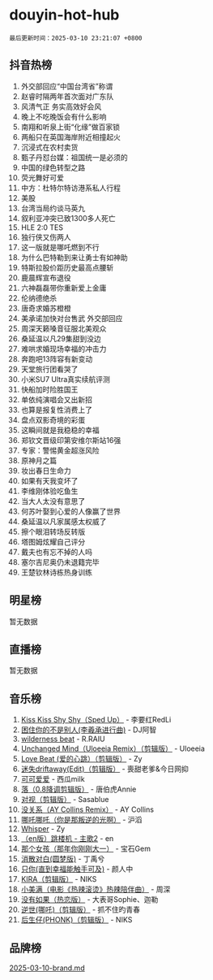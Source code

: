 # douyin-hot-hub

`最后更新时间：2025-03-10 23:21:07 +0800`

## 抖音热榜

1. 外交部回应“中国台湾省”称谓
1. 赵睿时隔两年首次面对广东队
1. 风清气正 务实高效好会风
1. 晚上不吃晚饭会有什么影响
1. 南翔和听泉上街“化缘”做百家锁
1. 两船只在英国海岸附近相撞起火
1. 沉浸式在农村卖货
1. 甄子丹怼台媒：祖国统一是必须的
1. 中国的绿色转型之路
1. 荧光舞好可爱
1. 中方：杜特尔特访港系私人行程
1. 美股
1. 台湾当局约谈马英九
1. 叙利亚冲突已致1300多人死亡
1. HLE 2:0 TES
1. 独行侠又伤两人
1. 这一版就是哪吒燃到不行
1. 为什么巴特勒到来让勇士有如神助
1. 特斯拉股价距历史最高点腰斩
1. 鹿晨辉宣布退役
1. 六神磊磊带你重新爱上金庸
1. 伦纳德绝杀
1. 唐奇求婚苏橙橙
1. 美承诺加快对台售武 外交部回应
1. 周深天籁嗓音征服北美观众
1. 桑延温以凡29集甜到没边
1. 难哄求婚现场幸福的冲击力
1. 奔跑吧13阵容有新变动
1. 天堂旅行团看哭了
1. 小米SU7 Ultra真实续航评测
1. 快船加时险胜国王
1. 单依纯演唱会又出新招
1. 也算是报复性消费上了
1. 盘点双影奇境的彩蛋
1. 这瞬间就是我稳稳的幸福
1. 郑钦文晋级印第安维尔斯站16强
1. 专家：警惕黄金超涨风险
1. 原神月之篇
1. 妆出春日生命力
1. 如果有天我变坏了
1. 李维刚体验吃鱼生
1. 当大人太没有意思了
1. 何苏叶娶到心爱的人像赢了世界
1. 桑延温以凡家属感太权威了
1. 擦个眼泪转场反转版
1. 塔图姆炫耀自己评分
1. 戴夫也有忘不掉的人吗
1. 塞尔吉尼奥仍未退籍完毕
1. 王楚钦林诗栋热身训练

## 明星榜

暂无数据

## 直播榜

暂无数据

## 音乐榜

1. [Kiss Kiss Shy Shy（Sped Up）](https://sf3-cdn-tos.douyinstatic.com/obj/tos-cn-ve-2774/oYpXDAeGgQK0zfPaji7iKUixpCXFGILeLGmvYA) - 李要红RedLi
1. [困住你的不是别人(李羲承进行曲)](https://sf3-cdn-tos.douyinstatic.com/obj/tos-cn-ve-2774/okWrrVL1iQGZbfHVeCPAe7IaerYfM2jEQi5mNI) - DJ阿智
1. [wilderness beat](https://sf6-cdn-tos.douyinstatic.com/obj/tos-cn-ve-2774/o0oBmODSFCpfFdLRGzAAFC2ah9AIMEQfAOueVE) - R.RAIU
1. [Unchanged Mind（Uloeeia Remix）（剪辑版）](https://sf3-cdn-tos.douyinstatic.com/obj/tos-cn-ve-2774/oIHYu1YfsziJqmggAqBsXOiiI2Y1QB6I61RsMW) - Uloeeia
1. [Love Beat  (爱的心跳）（剪辑版）](https://sf3-cdn-tos.douyinstatic.com/obj/tos-cn-ve-2774/oUlARwvEINIisZ9nCnKMZiYFGfCCYLtDADDBge) - Zy
1. [迷失driftaway(Edit)（剪辑版）](https://sf6-cdn-tos.douyinstatic.com/obj/tos-cn-ve-2774/ogaa1xGNeFO6FCaMgO8PzzAceEI4fBLDMi15H3) - 喪甜老爹&今日网抑
1. [可可爱爱](https://sf5-hl-cdn-tos.douyinstatic.com/obj/tos-cn-ve-2774/0deb1e75aea643b9927ba26aaafa29dd) - 西瓜milk
1. [落（0.8降调剪辑版）](https://sf3-cdn-tos.douyinstatic.com/obj/tos-cn-ve-2774/ociN0WUv3APijBYr6DUmAHmdkZ5MjM6gIF3iA) - 唐伯虎Annie
1. [对视（剪辑版）](https://sf3-cdn-tos.douyinstatic.com/obj/tos-cn-ve-2774/ogKtIhiB0WfAa18F9z3uWODMtZi2ysB1VuAIsQ) - Sasablue
1. [没关系（AY Collins Remix）](https://sf3-cdn-tos.douyinstatic.com/obj/tos-cn-ve-2774/oIBbI5Ghw4zdUCQMJrDEFaAQilZP3EIDSi7MW) - AY Collins
1. [哪吒哪吒（你是那叛逆的光啊）](https://sf3-cdn-tos.douyinstatic.com/obj/tos-cn-ve-2774/oUkQCgCDnBanFehFEFQDxCQntAOIfp9gyZYFVo) - 沪滔
1. [Whisper](https://sf3-cdn-tos.douyinstatic.com/obj/tos-cn-ve-2774/oEeYKDxIDCFuArkftgkGqCnG7xZtRC2rEMKBQi) - Zy
1. [（en版）跳楼机 - 主歌2](https://sf3-cdn-tos.douyinstatic.com/obj/tos-cn-ve-2774/oklN6GvgQ2L8DpPeaAGf1gPeyKzjXFwHIwoCZv) - en
1. [那个女孩（那年你刚刚大一）](https://sf3-cdn-tos.douyinstatic.com/obj/tos-cn-ve-2774/o4IZw7TlivwiBBBMA2rIgWrGNIrjFroh6bPqQ) - 宝石Gem
1. [消散对白(圆梦版)](https://sf3-cdn-tos.douyinstatic.com/obj/tos-cn-ve-2774/og4jB5I5IizzoZVAAAzWgBMAsMDWoArfwBOiFs) - 丁禹兮
1. [只你(直到幸福能触手可及)](https://sf6-cdn-tos.douyinstatic.com/obj/tos-cn-ve-2774/o0lBkRDzFTeaVSUz3ZZSCBVtZ5DIMQGfgmEAuE) - 颜人中
1. [KIRA（剪辑版）](https://sf3-cdn-tos.douyinstatic.com/obj/tos-cn-ve-2774/o0Bq3TvdHqOfzihWrHyABMociuMA3Inwsbx9Wi) - NIKS
1. [小美满（电影《热辣滚烫》热辣陪伴曲）](https://sf3-cdn-tos.douyinstatic.com/obj/tos-cn-ve-2774/o0GAn2lSgfZIDUgtevCGDQYnFg4CwnrBaxbTZL) - 周深
1. [没有如果（热恋版）](https://sf6-cdn-tos.douyinstatic.com/obj/tos-cn-ve-2774/o4iETqbxIThtCXlBeV0DfAhZsbCFGhagYupnMx) - 大表哥Sophie、迦勒
1. [逆世(哪吒)（剪辑版）](https://sf3-cdn-tos.douyinstatic.com/obj/tos-cn-ve-2774/oMIEZAfEogrLnzfDWMBiZKCWuXIUFLtRDsOFWs) - 抓不住旳青春
1. [后生仔(PHONK)（剪辑版）](https://sf3-cdn-tos.douyinstatic.com/obj/tos-cn-ve-2774/o0TzmfumdQAJ1aGG9F5LfTXIYeGcqYKRPAeFdJ) - NIKS

## 品牌榜

[2025-03-10-brand.md](2025-03-10-brand.md)
